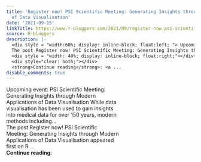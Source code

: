 ```yaml
---
title: 'Register now! PSI Scientific Meeting: Generating Insights through Modern Applications
  of Data Visualisation'
date: '2021-09-15'
linkTitle: https://www.r-bloggers.com/2021/09/register-now-psi-scientific-meeting-generating-insights-through-modern-applications-of-data-visualisation/
source: R-bloggers
description: |-
  <div style = "width:60%; display: inline-block; float:left; "> Upcoming event: PSI Scientific Meeting: Generating Insights through Modern Applications of Data Visualisation While data visualisation has been used to gain insights into medical data for over 150 years, modern methods including...<br />
  The post Register now! PSI Scientific Meeting: Generating Insights through Modern Applications of Data Visualisation appeared first on R ...</div>
  <div style = "width: 40%; display: inline-block; float:right;"></div>
  <div style="clear: both;"></div>
  <strong>Continue reading</strong>: <a ...
disable_comments: true
---
```

<div style = "width:60%; display: inline-block; float:left; "> Upcoming event: PSI Scientific Meeting: Generating Insights through Modern Applications of Data Visualisation While data visualisation has been used to gain insights into medical data for over 150 years, modern methods including...<br />
The post Register now! PSI Scientific Meeting: Generating Insights through Modern Applications of Data Visualisation appeared first on R ...</div>
<div style = "width: 40%; display: inline-block; float:right;"></div>
<div style="clear: both;"></div>
<strong>Continue reading</strong>: <a ...